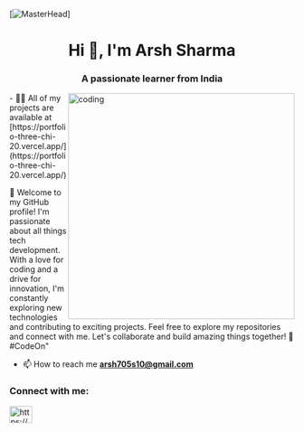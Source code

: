 [![MasterHead](https://mir-s3-cdn-cf.behance.net/project_modules/1400/6c0f9b95746151.5e9ecde69599e.gif)]

<h1 align="center">Hi 👋, I'm Arsh Sharma</h1>
<h3 align="center">A passionate learner from India</h3>
<img align="right" alt="coding" width="400" src="https://media2.giphy.com/media/11jacPItBsJDLa/source.gif"> 
- 👨‍💻 All of my projects are available at [https://portfolio-three-chi-20.vercel.app/](https://portfolio-three-chi-20.vercel.app/)
<p>👋 Welcome to my GitHub profile! I'm passionate about all things tech development. With a love for coding and a drive for innovation, I'm constantly exploring new technologies and contributing to exciting projects. Feel free to explore my repositories and connect with me. Let's collaborate and build amazing things together! 🚀 #CodeOn"</p>


- 📫 How to reach me **arsh705s10@gmail.com**

<h3 align="left">Connect with me:</h3>
<p align="left">
<a href="https://linkedin.com/in/https://www.linkedin.com/in/arsh-sharma-b4979a223" target="blank"><img align="center" src="https://raw.githubusercontent.com/rahuldkjain/github-profile-readme-generator/master/src/images/icons/Social/linked-in-alt.svg" alt="https://www.linkedin.com/in/arsh-sharma-b4979a223" height="30" width="40" /></a>
</p>
